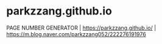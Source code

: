# parkzzang.github.io

PAGE NUMBER GENERATOR | https://parkzzang.github.io/ | https://m.blog.naver.com/parkzzang052/222276191976
